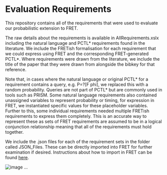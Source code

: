 # Evaluation Requirements
This repository contains all of the requirements that were used to evaluate our probabilistic extension to FRET.

The raw details about the requirements is available in AllRequirements.xslx including the natural language and PCTL* requirements found in the literature. We include the FRETish formalisation for each requirement that we could express using FRET and the corresponding FRET-generated PCTL*. Where requirements were drawn from the literature, we include the title of the paper that they were drawn from alongside the bibkey for that reference.

Note that, in cases where the natural language or original PCTL* for a requirement contains a query, e.g. P=?[F phi], we replaced this with a random probability. Queries are not part of PCTL* but are commonly used in tools such as PRISM. Some natural language requirements also contained unassigned variables to represent probability or timing, for expression in FRET, we instantiated specific values for these placeholder variables. Further to this, some individual requirements needed multiple FRETish requirements to express them completely. This is an accurate way to represent these as sets of FRET requirements are assumed to be in a logical conjunction relationship meaning that all of the requirements must hold together.

We include the .json files for each of the requirement sets in the folder called JSON_Files. These can be directly imported into FRET for further examination if desired. Instructions about how to import in FRET can be found [here](https://github.com/Gricel-lee/FRET-Anonymous/blob/main/fret-electron/docs/_media/user-interface/exportImport/import.md).



![image](https://github.com/user-attachments/assets/27d229da-56b0-4a24-9f50-1582c0ad8b76)
...

